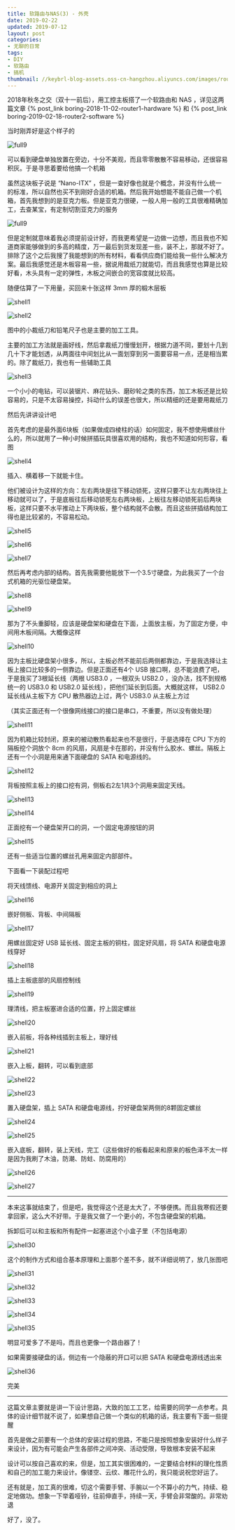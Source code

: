 ```yaml
---
title: 软路由与NAS(3) - 外壳
date: 2019-02-22
updated: 2019-07-12
layout: post
categories:
- 无聊的日常
tags:
- DIY
- 软路由
- 搞机
thumbnail: //keybrl-blog-assets.oss-cn-hangzhou.aliyuncs.com/images/router/shell27.jpg
---
```


2018年秋冬之交（双十一前后），用工控主板搭了一个软路由和 NAS ，详见这两篇文章 {% post_link boring-2018-11-02-router1-hardware %} 和 {% post_link boring-2019-02-18-router2-software %}

当时刚弄好是这个样子的

![full9](//keybrl-blog-assets.oss-cn-hangzhou.aliyuncs.com/images/router/full9.jpg)

可以看到硬盘单独放置在旁边，十分不美观，而且零零散散不容易移动，还很容易积灰。于是寻思着要给他搞一个机箱

虽然这块板子说是 “Nano-ITX” ，但是一查好像也就是个概念，并没有什么统一的标准，所以自然也买不到刚好合适的机箱。然后我开始想能不能自己做一个机箱，首先我想到的是亚克力板。但是亚克力很硬，一般人用一般的工具很难精确加工，去查某宝，有定制切割亚克力的服务

![full9](//keybrl-blog-assets.oss-cn-hangzhou.aliyuncs.com/images/router/ykl.jpg)

但是定制就意味着我必须提前设计好，而我更希望是一边做一边想，而且我也不知道商家能够做到的多高的精度，万一最后到货发现差一些，装不上，那就不好了。排除了这个之后我搜了我能想到的所有材料，看看供应商们能给我一些什么解决方案。最后我感觉还是木板容易一些，据说用裁纸刀就能切，而且我感觉也算是比较好看，木头具有一定的弹性，木板之间嵌合的宽容度就比较高。

随便估算了一下用量，买回来十张这样 3mm 厚的椴木层板

![shell1](//keybrl-blog-assets.oss-cn-hangzhou.aliyuncs.com/images/router/shell1.jpg)

![shell2](//keybrl-blog-assets.oss-cn-hangzhou.aliyuncs.com/images/router/shell2.jpg)

图中的小裁纸刀和铅笔尺子也是主要的加工工具。

主要的加工方法就是画好线，然后拿裁纸刀慢慢划开，根据力道不同，要划十几到几十下才能划透，从两面往中间划比从一面划穿到另一面要容易一点，还是相当累的。除了裁纸刀，我也有一些辅助工具

![shell3](//keybrl-blog-assets.oss-cn-hangzhou.aliyuncs.com/images/router/shell3.jpg)

一个小小的电钻，可以装锯片、麻花钻头、磨砂轮之类的东西，加工木板还是比较容易的，只是不太容易操控，抖动什么的误差也很大，所以精细的还是要用裁纸刀

然后先讲讲设计吧

首先考虑的是最外面6块板（如果做成四棱柱的话）如何固定，我不想使用螺丝什么的，所以就用了一种小时候拼插玩具很喜欢用的结构，我也不知道如何形容，看图

![shell4](//keybrl-blog-assets.oss-cn-hangzhou.aliyuncs.com/images/router/shell4.jpg)

插入、横着移一下就能卡住。

他们被设计为这样的方向：左右两块是往下移动锁死，这样只要不让左右两块往上移动就可以了，于是底板往后移动锁死左右两块板，上板往左移动锁死前后两块板，这样只要不水平推动上下两块板，整个结构就不会散。而且这些拼插结构加工得也是比较紧的，不容易松动。

![shell5](//keybrl-blog-assets.oss-cn-hangzhou.aliyuncs.com/images/router/shell5.jpg)

![shell6](//keybrl-blog-assets.oss-cn-hangzhou.aliyuncs.com/images/router/shell6.jpg)

![shell7](//keybrl-blog-assets.oss-cn-hangzhou.aliyuncs.com/images/router/shell7.jpg)

然后再考虑内部的结构。首先我需要他能放下一个3.5寸硬盘，为此我买了一个台式机箱的光驱位硬盘架。

![shell8](//keybrl-blog-assets.oss-cn-hangzhou.aliyuncs.com/images/router/shell8.jpg)

![shell9](//keybrl-blog-assets.oss-cn-hangzhou.aliyuncs.com/images/router/shell9.jpg)

那为了不头重脚轻，应该是硬盘架和硬盘在下面，上面放主板，为了固定方便，中间用木板间隔。大概像这样

![shell10](//keybrl-blog-assets.oss-cn-hangzhou.aliyuncs.com/images/router/shell10.jpg)

因为主板比硬盘架小很多，所以，主板必然不能前后两侧都靠边，于是我选择让主板上接口比较多的一侧靠边。但是正面还有4个 USB 接口啊，总不能浪费了吧，于是我买了3根延长线（两根 USB3.0 ，一根双头 USB2.0 ，没办法，找不到规格统一的 USB3.0 和 USB2.0 延长线），把他们延长到后面。大概就这样， USB2.0 延长线从主板下方 CPU 散热器边上过，两个 USB3.0 从主板上方过

（其实正面还有一个很像网线接口的接口是串口，不重要，所以没有做处理）

![shell11](//keybrl-blog-assets.oss-cn-hangzhou.aliyuncs.com/images/router/shell11.jpg)

因为机箱比较封闭，原来的被动散热看起来也不是很行，于是选择在 CPU 下方的隔板挖个洞放个 8cm 的风扇，风扇是卡在那的，并没有什么胶水、螺丝。隔板上还有一个小洞是用来通下面硬盘的 SATA 和电源线的。

![shell12](//keybrl-blog-assets.oss-cn-hangzhou.aliyuncs.com/images/router/shell12.jpg)

背板按照主板上的接口挖有洞，侧板右2左1共3个洞用来固定天线。

![shell13](//keybrl-blog-assets.oss-cn-hangzhou.aliyuncs.com/images/router/shell13.jpg)

![shell14](//keybrl-blog-assets.oss-cn-hangzhou.aliyuncs.com/images/router/shell14.jpg)

正面挖有一个硬盘架开口的洞，一个固定电源按钮的洞

![shell15](//keybrl-blog-assets.oss-cn-hangzhou.aliyuncs.com/images/router/shell15.jpg)

还有一些适当位置的螺丝孔用来固定内部部件。

下面看一下装配过程吧

将天线馈线、电源开关固定到相应的洞上

![shell16](//keybrl-blog-assets.oss-cn-hangzhou.aliyuncs.com/images/router/shell16.jpg)

嵌好侧板、背板、中间隔板

![shell17](//keybrl-blog-assets.oss-cn-hangzhou.aliyuncs.com/images/router/shell17.jpg)

用螺丝固定好 USB 延长线、固定主板的铜柱，固定好风扇，将 SATA 和硬盘电源线穿好

![shell18](//keybrl-blog-assets.oss-cn-hangzhou.aliyuncs.com/images/router/shell18.jpg)

插上主板底部的风扇控制线

![shell19](//keybrl-blog-assets.oss-cn-hangzhou.aliyuncs.com/images/router/shell19.jpg)

理清线，把主板塞进合适的位置，拧上固定螺丝

![shell20](//keybrl-blog-assets.oss-cn-hangzhou.aliyuncs.com/images/router/shell20.jpg)

嵌入前板，将各种线插到主板上，理好线

![shell21](//keybrl-blog-assets.oss-cn-hangzhou.aliyuncs.com/images/router/shell21.jpg)

嵌入上板，翻转，可以看到底部

![shell22](//keybrl-blog-assets.oss-cn-hangzhou.aliyuncs.com/images/router/shell22.jpg)

![shell23](//keybrl-blog-assets.oss-cn-hangzhou.aliyuncs.com/images/router/shell23.jpg)

置入硬盘架，插上 SATA 和硬盘电源线，拧好硬盘架两侧的8颗固定螺丝

![shell24](//keybrl-blog-assets.oss-cn-hangzhou.aliyuncs.com/images/router/shell24.jpg)

![shell25](//keybrl-blog-assets.oss-cn-hangzhou.aliyuncs.com/images/router/shell25.jpg)

嵌入底板，翻转，装上天线，完工（这些做好的板看起来和原来的板色泽不太一样是因为我刷了木油，防潮、防蛀、防腐用的）

![shell26](//keybrl-blog-assets.oss-cn-hangzhou.aliyuncs.com/images/router/shell26.jpg)

![shell27](//keybrl-blog-assets.oss-cn-hangzhou.aliyuncs.com/images/router/shell27.jpg)

---

本来这事就结束了，但是吧，我觉得这个还是太大了，不够便携。而且我寒假还要拿回家，这么大不好带。于是我又做了一个更小的，不包含硬盘架的机箱。

拆卸后可以和主板和所有配件一起塞进这个小盒子里（不包括电源）

![shell30](//keybrl-blog-assets.oss-cn-hangzhou.aliyuncs.com/images/router/shell30.jpg)

这个的制作方式和组合基本原理和上面那个差不多，就不详细说明了，放几张图吧

![shell31](//keybrl-blog-assets.oss-cn-hangzhou.aliyuncs.com/images/router/shell31.jpg)

![shell32](//keybrl-blog-assets.oss-cn-hangzhou.aliyuncs.com/images/router/shell32.jpg)

![shell33](//keybrl-blog-assets.oss-cn-hangzhou.aliyuncs.com/images/router/shell33.jpg)

![shell34](//keybrl-blog-assets.oss-cn-hangzhou.aliyuncs.com/images/router/shell34.jpg)

![shell35](//keybrl-blog-assets.oss-cn-hangzhou.aliyuncs.com/images/router/shell35.jpg)

明显可爱多了不是吗，而且也更像一个路由器了！

如果需要接硬盘的话，侧边有一个隐蔽的开口可以把 SATA 和硬盘电源线透出来

![shell36](//keybrl-blog-assets.oss-cn-hangzhou.aliyuncs.com/images/router/shell36.jpg)

完美

---

这篇文章主要就是讲一下设计思路，大致的加工工艺，给需要的同学一点参考。具体的设计细节就不说了，如果想自己做一个类似的机箱的话，我主要有下面一些提醒

首先是做之前要有一个总体的安装过程的思路，不能只是按照想象安装好什么样子来设计，因为有可能会产生各部件之间冲突、活动受限，导致根本安装不起来

设计可以按自己喜欢的来，但是，加工其实很困难的，一定要结合材料的理化性质和自己的加工能力来设计。像镂空、云纹、雕花什么的，我只能说祝您好运了。

还有就是，加工真的很难，切这个需要手臂、手腕以一个不算小的力气，持续、稳定地做功。想象一下举着哑铃，往前伸直手，持续一天，手臂会非常酸的。非常劝退

好了，没了。
